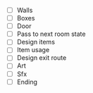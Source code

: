 - [ ] Walls
- [ ] Boxes
- [ ] Door
- [ ] Pass to next room state
- [ ] Design items
- [ ] Item usage
- [ ] Design exit route
- [ ] Art
- [ ] Sfx
- [ ] Ending
